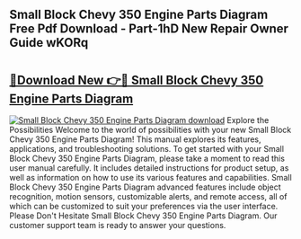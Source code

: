 ## Small Block Chevy 350 Engine Parts Diagram Free Pdf Download - Part-1hD New Repair Owner Guide wKORq

# <h2><a href="http://dfrodm1.blite.top/?on=Small+Block+Chevy+350+Engine+Parts+Diagram">🔗Download New 👉🔴 Small Block Chevy 350 Engine Parts Diagram</a></h2>

[![Small Block Chevy 350 Engine Parts Diagram download](https://i.imgur.com/lujVjoI.png)](http://dfrodm1.blite.top/?on=Small+Block+Chevy+350+Engine+Parts+Diagram)
Explore the Possibilities Welcome to the world of possibilities with your new Small Block Chevy 350 Engine Parts Diagram! This manual explores its features, applications, and troubleshooting solutions. To get started with your Small Block Chevy 350 Engine Parts Diagram, please take a moment to read this user manual carefully. It includes detailed instructions for product setup, as well as information on how to use its various features and capabilities. Small Block Chevy 350 Engine Parts Diagram advanced features include object recognition, motion sensors, customizable alerts, and remote access, all of which can be customized to suit your preferences via the user interface. Please Don't Hesitate Small Block Chevy 350 Engine Parts Diagram. Our customer support team is ready to answer your questions.
